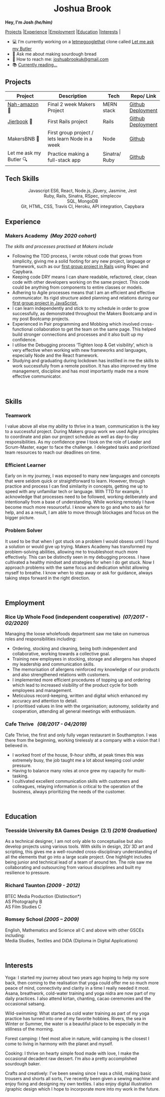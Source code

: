 <div align="center">
<h1>Joshua Brook</h1></div>

<b>Hey, I'm Josh <i>(he/him)</i></b>

[Projects](#projects) |[Experience](#experience) |[Employment](#employment) |[Education](#education) |[Interests](#interests) |

- :computer: I’m currently working on a [letmegooglethat](http://letmegooglethat.com/) clone called [Let me ask my Butler](https://github.com/joshuaabrookuk/letmeaskmybutler)
- :bread: Ask me about making sourdough bread
- :email: How to reach me: joshuabrookuk@gmail.com
- :books: [Currently reading...](https:goodreads.com/joshuabrookuk)

## Projects

| Project | Description | Tech | Repo/ Link
| ----------- | ----------- | ----------- | ----------- |
| [Nah-amazon](https://nah-mazon.web.app/) :convenience_store:| Final 2 week Makers Project | MERN stack | [Github](https://github.com/TimCPB/Nah-Mazon)<br>[Deployment](https://nah-mazon.web.app/) |
| [Jjerbook](https://jjer.herokuapp.com/signup) :book:| First Rails project | Rails | [Github](https://github.com/Emanuele-20/acebook-rails-template)<br>[Deployment](https://jjer.herokuapp.com/signup)|
| MakersBNB :hotel:| First group project / lets learn Node in a week | Node | [Github](https://github.com/sofyloafy/MakersBNB) |
| Let me ask my Butler :mag:| Practice making a full-stack app | Sinatra/ Ruby | [Github](https://github.com/joshuaabrookuk/letmeaskmybutler) |

## Tech Skills
<div align="center">
Javascript ES6, React, Node.js, jQuery, Jasmine, Jest <br>
Ruby, Rails, Sinatra, RSpec, simplecov <br>
SQL, MongoDB <br>
Git, HTML, CSS, Travis CI, Heroku, API integration, Capybara <br>
</div>

## Experience

### Makers Academy&nbsp;&nbsp;<i>(May 2020 cohort)</i>

<div><p><i>The skills and processes practised at Makers include </i></p></div>

* Following the TDD process, I wrote robust code that grows from simplicity, giving me a solid footing for any new project, language or framework, such as our [first group project in Rails](https://github.com/Emanuele-20/acebook-rails-template/blob/master/README.md) using Rspec and Capybara.
* Keeping code DRY means I can share readable, refactored, clear, clean code with other developers working on the same project. This code could be anything from components to entire classes or models.  
* Adhering to Agile processes means that I am an efficient and effective communicator. Its rigid structure aided planning and relations during our [first group project in JavaScript.](https://github.com/sofyloafy/MakersBNB)
* I can learn independently and stick to my schedule in order to grow successfully, as demonstrated throughout the Makers Bootcamp and in my post Bootcamp projects.
* Experienced in Pair programming and Mobbing which involved cross-functional collaboration to get the team on the same page. This helped build stronger connections and processes and it also built up my confidence.  
* I utilise the Debugging process ‘Tighten loop & Get visibility’, which is very effective when working with new frameworks and languages, especially Node and the React framework.
* Studying and graduating during lockdown has instilled in me the skills to work successfully from a remote position. It has also improved my time management, discipline and has most importantly made me a more effective communicator.



<br>

## Skills

### Teamwork
I value above all else my ability to thrive in a team, communication is the key to a successful project. During Makers group work we used Agile principles to coordinate and plan our project schedule as well as day-to-day responsibilities. As my confidence grew I took on the role of Leader and Scrum-Master, eager to face the challenge. I delegated tasks and prioritized team resources to reach our deadlines on time.

### Efficient Learner
Early on in my journey, I was exposed to many new languages and concepts that were seldom quick or straightforward to learn. However, through practice and process I can find similarity in concepts, getting me up to speed with any unfamiliar tech or language. With TTD for example, I acknowledge that processes need to be followed, working deliberately and intentionally from a base of understanding. While working remotely I have become much more resourceful. I know where to go and who to ask for help, and as a result, I am able to move through blockages and focus on the bigger picture.

### Problem Solver
It used to be that when I got stuck on a problem I would obsess until I found a solution or would give up trying. Makers Academy has transformed my problem-solving abilities, allowing me to troubleshoot much more effectively. This can be distinctly seen in my debugging process.  I have cultivated a healthy mindset and strategies for when I do get stuck. Now I approach problems with the same focus and dedication whilst allowing myself to breathe. I know when to step away or ask for guidance, always taking steps forward in the right direction.


<br>

## Employment

### Rice Up Whole Food (independent cooperative)&nbsp;&nbsp;<i>(07/2017 - 02/2020)</i>

Managing the loose wholefoods department saw me take on numerous roles and responsibilities including:

* Ordering, stocking and cleaning, being both independent and collaborative, working towards a collective goal.
* Training new employees in stocking, storage and allergens has shaped my leadership and communication skills.
* The memorisation of allergens reinforced my knowledge of our products and also strengthened relations with customers.
* I implemented more efficient procedures of topping up and ordering which lead to increased visibility of the product cycle for both employees and management.
* Meticulous record-keeping, written and digital which enhanced my accuracy and attention to detail.
* I prioritised values in line with the organisation; autonomy, solidarity and cooperation, attending all general meetings with enthusiasm.


### Cafe Thrive &nbsp;&nbsp;<i>(08/2017 - 04/2019)</i>

Cafe Thrive, the first and only fully vegan restaurant in Southampton. I was there from the beginning, working tirelessly at a company with a vision that I believed in.

* I worked front of the house, 9-hour shifts, at peak times this was extremely busy, the job taught me a lot about keeping cool under pressure.
* Having to balance many roles at once grew my capacity for multi-tasking.
* I cultivated excellent communication skills with customers and colleagues, relaying information is critical to the operation of the business, always prioritizing the needs of the customer.

<br>

## Education

### Teesside University BA Games Design&nbsp;&nbsp;(2.1)&nbsp;<i>(2016 Graduation)</i>

As a technical designer, I am not only able to conceptualise but also develop projects using various tools. With skills in design, 2D/ 3D art and scripting, this gives me a well-rounded cross-disciplinary understanding of all the elements that go into a large scale project. One highlight includes being junior and technical lead of a team of around ten. The role saw me collaborating and outsourcing from various disciplines and built my resilience to pressure.


### Richard Taunton&nbsp;<i>(2009 - 2012)</i>

BTEC Media Production (Distinction*)<br>
AS Photography B<br>
AS Film Studies C<br>

### Romsey School&nbsp;<i>(2005 – 2009)</i>

English, Mathematics and Science all C and above
with other GSCEs including:<br> Media Studies, Textiles and DiDA (Diploma in Digital Applications)

<br>

## Interests

Yoga: I started my journey about two years ago hoping to help my sore back, then coming to the realisation that yoga could offer me so much more peace of mind, connectivity and clarity in a time I really needed it most. Asana, breathwork, cold-water training and yoga nidra are now part of my daily practices. I also attend kirtan, chanting, cacao ceremonies and the occasional satsang.

Wild-swimming: What started as cold water training as part of my yoga practice has turned into one of my favorite hobbies.
Rivers, the sea in Winter or Summer, the water is a beautiful place to be especially in the stillness of the morning.

Forest camping: I feel most alive in nature, wild camping is the closest I come to living in harmony with the planet and myself.

Cooking: I thrive on hearty simple food made with love, I make the occasional decadent raw dessert. I’m also a pretty accomplished sourdough baker.

Crafts and creatively: I’ve been sewing since I was a child, making basic trousers and shorts all sorts, I’ve recently been given a sewing machine and enjoy fixing and designing my own textiles. I also enjoy digital illustration /graphic design which I hope to incorporate more into my work in the future.
